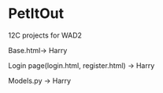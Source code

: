 # PetItOut
12C projects for WAD2

Base.html-> Harry

Login page(login.html, register.html) -> Harry

Models.py -> Harry
